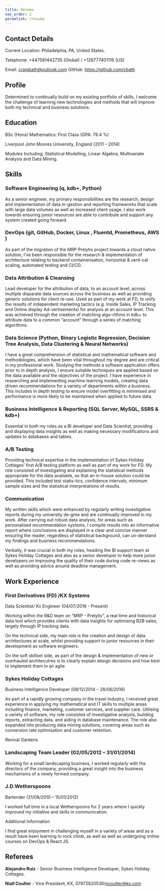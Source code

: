 ```yaml
---
title: Resume
nav_order: 2
permalink: /resume
---
```


## Contact Details

Current Location: Philadelphia, PA, United States.

Telephone: +447581442735 (Global) / +126777401116 (US)

Email: craigbath@outlook.com GitHub: https://github.com/cbath

## Profile

Determined to continually build on my existing portfolio of skills, I welcome the challenge of learning new technologies and methods that will improve both my technical and business solutions.

## Education

BSc (Hons) Mathematics: First Class (GPA: 79.4 %)

Liverpool John Moores University, England (2011 – 2014)

Modules Including; Statistical Modelling, Linear Algebra, Multivariate Analysis and Data Mining.

## Skills

### Software Engineering (q, kdb+, Python)

As a senior engineer, my primary responsibilities are the research, design and implementation of data in-gestion and reporting frameworks that scale with large data volumes as well as increased client usage. I also work towards ensuring junior resources are able to contribute and support any system created going forward.

### DevOps (git, GitHub, Docker, Linux , Fluentd, Prometheus, AWS )

As part of the migration of the MRP Prelytix project towards a cloud native solution, I’ve been responsible for the research & implementation of architecture relating to backend containerisation, horizontal & verti-cal scaling, automated testing and CI/CD.

### Data Attribution & Cleansing

Lead developer for the attribution of data, to an account level, across multiple disparate data sources across the business as well as providing generic solutions for client re-use. Used as part of my work at FD, to unify the results of independent marketing tactics (e.g. Inside Sales, IP Tracking and Online display Ad-vertisements) for analysis at an account level. This was achieved through the creation of matching algo-rithms in kdb+ to attribute data to a common “account” through a series of matching algorithms.

### Data Science (Python, Binary Logistic Regression, Decision Tree Analysis, Data Clustering & Neural Networks)

I have a great comprehension of statistical and mathematical software and methodologies, which have been vital throughout my degree and are critical in my professional work. Studying the methods a software application offers prior to in depth analysis, I ensure suitable techniques are applied based on the data available and the objectives of the project. I have experience in researching and implementing machine learning models, creating data driven recommendations for a variety of departments within a business. This includes in depth testing to ensure model overfitting is minimised and performance is more likely to be maintained when applied to future data.

### Business Intelligence & Reporting (SQL Server, MySQL, SSRS & kdb+)

Essential in both my roles as a BI developer and Data Scientist, providing and displaying data insights as well as making necessary modifications and updates to databases and tables.

### A/B Testing

Providing technical expertise in the implementation of Sykes Holiday Cottages’ first A/B testing platform as well as part of my work for FD. My role consisted of investigating and explaining the statistical methods appropriate for the data available, so that an in-house solution could be provided. This included test statis-tics, confidence intervals, minimum sample sizes and the statistical interpretations of results.

### Communication

My written skills which were enhanced by regularly writing investigative reports during my university de-gree and are continually improved in my work. After carrying out robust data analysis, for areas such as personalised recommendation systems, I compile results into an informative report where conclusions are displayed in a clear and concise manner ensuring the reader, regardless of statistical background, can un-derstand my findings and business recommendations.

Verbally, it was crucial in both my roles, heading the BI support team at Sykes Holiday Cottages and also as a senior developer to help more junior developers on improving the quality of their code during code re-views as well as providing advice around deadline management.

## Work Experience

### First Derivatives (FD) /KX Systems

Data Scientist/ Kx Engineer (04/07/2016 - Present)

Working within the R&D team on “MRP - Prelytix”, a real time and historical data tool which provides clients with data insights for optimising B2B sales, largely through IP tracking data.

On the technical side, my main role is the creation and design of data architectures at scale, whilst providing support to junior resources in their development as software engineers.

On the soft skillset side, as part of the design & implementation of new or overhauled architecutres is to clearly explain design decisions and how best to implement them in an agile

### Sykes Holiday Cottages

Business Intelligence Developer (08/12/2014 – 28/06/2016)

As part of a rapidly growing company in the travel industry, I received great experience in applying my mathematical and IT skills to multiple areas including finance, marketing, customer services, and supplier care. Utilising a variety of software, my role consisted of investigative analysis, building reports, extracting data, and aiding in database maintenance. The role also expanded into producing data mining solutions, covering areas such as conversion rate optimisation and customer retention.

Revival Gardens

### Landscaping Team Leader (02/05/2012 – 31/01/2014)

Working for a small landscaping business, I worked regularly with the directors of the company, providing a great insight into the business mechanisms of a newly formed company.

### J.D.Wetherspoons

Bartender (21/08/2010 – 15/01/2012)

I worked full time in a local Wetherspoons for 2 years where I quickly improved my initiative and skills in communication.

Additional Information

I find great enjoyment in challenging myself in a variety of areas and as a result have been learning to rock climb, as well as well as undergoing online courses on DevOps & React JS.

## Referees

**Alejandro Ruiz** - Senior Business Intelligence Developer, Sykes Holiday Cottages.

**Niall Coulter** -  Vice President, KX, 07972820536/ncoulter@kx.com
